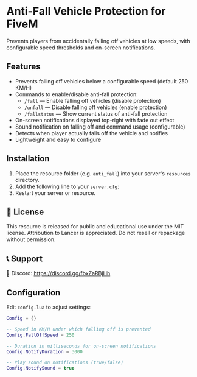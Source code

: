 # Anti-Fall Vehicle Protection for FiveM

Prevents players from accidentally falling off vehicles at low speeds, with configurable speed thresholds and on-screen notifications.

## Features

- Prevents falling off vehicles below a configurable speed (default 250 KM/H)
- Commands to enable/disable anti-fall protection:
  - `/fall` — Enable falling off vehicles (disable protection)
  - `/unfall` — Disable falling off vehicles (enable protection)
  - `/fallstatus` — Show current status of anti-fall protection
- On-screen notifications displayed top-right with fade out effect
- Sound notification on falling off and command usage (configurable)
- Detects when player actually falls off the vehicle and notifies
- Lightweight and easy to configure

## Installation

1. Place the resource folder (e.g. `anti_fall`) into your server's `resources` directory.
2. Add the following line to your `server.cfg`:
3. Restart your server or resource.

## 📜 License
This resource is released for public and educational use under the MIT license. Attribution to Lancer is appreciated. Do not resell or repackage without permission.

## 📞 Support
💬 Discord: https://discord.gg/fbxZaRBjHh


## Configuration

Edit `config.lua` to adjust settings:

```lua
Config = {}

-- Speed in KM/H under which falling off is prevented
Config.FallOffSpeed = 250

-- Duration in milliseconds for on-screen notifications
Config.NotifyDuration = 3000

-- Play sound on notifications (true/false)
Config.NotifySound = true

